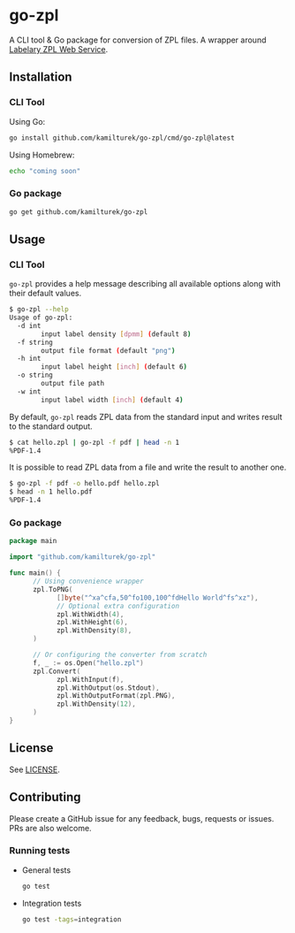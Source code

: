 # go-zpl

A CLI tool & Go package for conversion of ZPL files.
A wrapper around [Labelary ZPL Web Service](http://labelary.com/service.html).

## Installation

### CLI Tool

Using Go:

```bash
go install github.com/kamilturek/go-zpl/cmd/go-zpl@latest
```

Using Homebrew:

```bash
echo "coming soon"
```

### Go package

```bash
go get github.com/kamilturek/go-zpl
```

## Usage

### CLI Tool

`go-zpl` provides a help message describing all available options along with
their default values.

```bash
$ go-zpl --help              
Usage of go-zpl:
  -d int
        input label density [dpmm] (default 8)
  -f string
        output file format (default "png")
  -h int
        input label height [inch] (default 6)
  -o string
        output file path
  -w int
        input label width [inch] (default 4)
```

By default, `go-zpl` reads ZPL data from the standard input and writes result
to the standard output.

```bash
$ cat hello.zpl | go-zpl -f pdf | head -n 1
%PDF-1.4
```

It is possible to read ZPL data from a file and write the result to another one.

```bash
$ go-zpl -f pdf -o hello.pdf hello.zpl
$ head -n 1 hello.pdf                   
%PDF-1.4
```

### Go package

```go
package main

import "github.com/kamilturek/go-zpl"

func main() {
      // Using convenience wrapper
      zpl.ToPNG(
            []byte("^xa^cfa,50^fo100,100^fdHello World^fs^xz"),
            // Optional extra configuration
            zpl.WithWidth(4),
            zpl.WithHeight(6),
            zpl.WithDensity(8),
      )

      // Or configuring the converter from scratch
      f, _ := os.Open("hello.zpl")
      zpl.Convert(
            zpl.WithInput(f),
            zpl.WithOutput(os.Stdout),
            zpl.WithOutputFormat(zpl.PNG),
            zpl.WithDensity(12),
      )
}
```

## License

See [LICENSE](LICENSE.md).

## Contributing

Please create a GitHub issue for any feedback, bugs, requests or issues.
PRs are also welcome.

### Running tests

- General tests

    ```bash
    go test
    ```

- Integration tests

    ```bash
    go test -tags=integration
    ```
